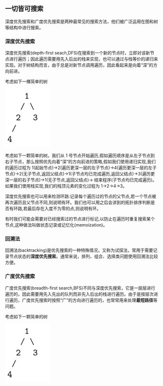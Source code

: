 ## 一切皆可搜索

深度优先搜索和广度优先搜索是两种最常见的搜索方法，他们被广泛运用在图和树等结构中进行搜索。

### 深度优先搜索

深度优先搜索(depth-first seach,DFS)在搜索到一个新的节点时，立即对该新节点进行遍历；因此遍历需要用先入后出的栈来实现，也可以通过与栈等价的递归来实现。对于树结构而言，由于总是对新节点调用遍历，因此看起来是向着“深”的方向前进。

考虑如下一棵简单的树

![](./../figs/搜索方法-简单树示意.png)

考虑如下一颗简单的树。我们从 1 号节点开始遍历,假如遍历顺序是从左子节点到右子节点，那么按照优先向着“深”的方向前进的策略,假如我们使用递归实现,我们的遍历过程为 1(起始节点)->2(遍历更深一层的左子节点)->4(遍历更深一层的左子节点)->2(无子节点,返回父结点)->1(子节点均已完成遍历,返回父结点)->3(遍历更深一层的右子节点)->1(无子节点,返回父结点)-> 结束程序(子节点均已完成遍历)。如果我们使用栈实现,我们的栈顶元素的变化过程为 1->2->4->3。

深度优先搜索也可以用来检测环路:记录每个遍历过的节点的父节点,若一个节点被再次遍历且父节点不同,则说明有环。我们也可以用之后会讲到的拓扑排序判断是否有环路,若最后存在入度不为零的点,则说明有环。

有时我们可能会需要对已经搜索过的节点进行标记,以防止在遍历时重复搜索某个节点,这种做法叫做状态记录或记忆化(memoization)。

### 回溯法

回溯法(backtracking)是优先搜索的一种特殊情况，又称为试探法，常用于需要记录节点状态的**深度优先搜索**。通常来说，排列、组合、选择类问题使用回溯法比较方便。

### 广度优先搜索

广度优先搜索(breadth-first search,BFS)不同与深度优先搜索，它是一层层进行遍历的，因此需要用先入先出的队列而非先入后出的栈进行遍历。由于是按层次进行遍历，广度优先搜索时按照“广”的方向进行遍历的，也常常用来处理**最短路径**等问题。

考虑如下一颗简单的树

![](./../figs/搜索方法-简单树示意.png)


